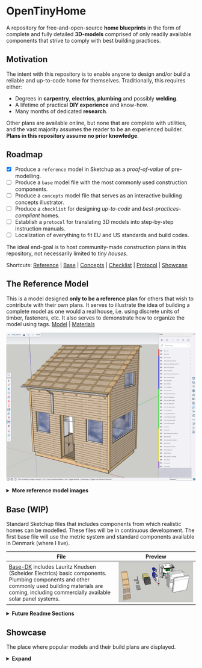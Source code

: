 # OpenTinyHome
A repository for free-and-open-source **home blueprints** in the form of complete and fully detailed **3D-models** comprised of only readily available components that strive to comply with best building practices.

## Motivation
The intent with this repository is to enable anyone to design and/or build a reliable and up-to-code home for themselves. Traditionally, this requires either:
- Degrees in **carpentry**, **electrics**, **plumbing** and possibly **welding**.
- A lifetime of practical **DIY experience** and know-how.
- Many months of dedicated **research**.

Other plans are available online, but none that are complete with utilities, and the vast majority assumes the reader to be an experienced builder. **Plans in this repository assume no prior knowledge**.

## Roadmap
- [x] Produce a `reference` model in Sketchup as a *proof-of-value* of pre-modelling.
- [ ] Produce a `base` model file with the most commonly used construction components.
- [ ] Produce a `concepts` model file that serves as an interactive building concepts illustrator.
- [ ] Produce a `checklist` for designing *up-to-code* and *best-practices-compliant* homes.
- [ ] Establish a `protocol` for translating 3D models into step-by-step instruction manuals.
- [ ] Localization of everything to fit EU and US standards and build codes.

The ideal end-goal is to host community-made construction plans in this repository, not necessarily limited to *tiny houses*.

Shortcuts: [Reference](#reference) | [Base](#base) | [Concepts](#concepts) | [Checklist](#checklist) | [Protocol](#protocol) | [Showcase](#showcase)

## The Reference Model <a name="reference"></a>
This is a model designed **only to be a reference plan** for others that wish to contribute with their own plans. It serves to illustrate the idea of building a complete model as one would a real house, i.e. using discrete units of timber, fasteners, etc. It also serves to demonstrate how to organize the model using tags. [Model](reference/model.skp) | [Materials](reference/materials.ods)

![img_0001](reference/images/img_0001.jpg)

<details><summary><b>More reference model images</b></summary>
<table>
    <tr>
        <td><img src="reference/images/img_0002.jpg"></td>
        <td><img src="reference/images/img_0003.jpg"></td>
    </tr>
    <tr>
        <td><img src="reference/images/img_0004.jpg"></td>
        <td><img src="reference/images/img_0005.jpg">
        </td>
    </tr>
    <tr>
        <td><img src="reference/images/img_0006.jpg">
        The 2nd floor internal layout.</td>
        <td><img src="reference/images/img_0007.jpg">
        Basic layouting of utilities.</td>
    </tr>
</table>
</details>

## Base (WIP) <a name="base"></a>
Standard Sketchup files that includes components from which realistic homes can be modelled. These files will be in continuous development. The first base file will use the metric system and standard components available in Denmark (where I live).

| File | Preview |
| ---- | ------- |
| [Base-DK](bases/images/base_dk.png) includes Lauritz Knudsen (Scheider Electrics) basic components. Plumbing components and other commonly used building materials are coming, including commercially available solar panel systems.  | <img src="bases/images/base_dk.png"> |


<details><summary><b>Future Readme Sections</b></summary>

## Checklist <a name="checklist"></a>
A continuously evolving checklist for designing and building homes that follow best-practices and contain tip-and-tricks for practical building.

## Concepts<a name="concepts"></a>
Standard Sketchup files that serve to illustrate established building principles, e.g. how to vent a roof, how to space sheathing and siding, framing anatomy, etc. using interactive 3D *minimum-working-example*-style models.

## Protocol <a name="protocol"></a>
A protocol for converting 3D models into PDF step-by-step plans. Ideally, it will be automated by feeding correctly tagged Sketchup files into a python script that generates the PDF as a LEGO-style build guide.

</details>

## Showcase <a name="showcase"></a>
The place where popular models and their build plans are displayed.
</details>

<details><summary><b>Expand</b></summary>

### The Nano (WIP)
The tiny house that I plan to build for myself. This model will be fully detailed and also published as a PDF step-by-step guide, once finished.

![img_0001](showcase/the_nano/images/img_0001.jpg)
<table>
    <tr>
        <td><img src="showcase/the_nano/images/img_0002.jpg"></td>
        <td><img src="showcase/the_nano/images/img_0003.jpg"></td>
    </tr>
    <tr>
        <td><img src="showcase/the_nano/images/img_0004.jpg"></td>
        <td><img src="showcase/the_nano/images/img_0005.jpg"></td>
    </tr>
    <tr>
        <td><img src="showcase/the_nano/images/img_0006.jpg"></td>
        <td><img src="showcase/the_nano/images/img_0007.jpg"></td>
    </tr>
</table>
</details>
